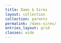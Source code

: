 ```yaml
---
title: Dams & Sires
layout: collection
collection: parents
permalink: /dams-sires/
entries_layout: grid
classes: wide
---
```


